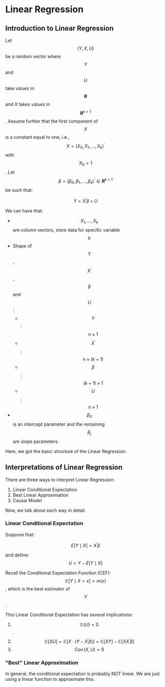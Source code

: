 # Linear Regression

## Introduction to Linear Regression

Let $$(Y, X, U)$$be a random vector where $$Y$$ and $$U$$ take values in $$\mathbf{R}$$ and $X$ takes values in $$\mathbf{R}^{k+1}$$. Assume further that the first component of $$X$$ is a constant equal to one, i.e.,$$X=\left(X_0, X_1, \ldots, X_k\right)^{\prime}$$ with $$X_0=1$$.  Let $$\beta=\left(\beta_0, \beta_1, \ldots, \beta_k\right)^{\prime} \in \mathbf{R}^{k+1}$$ be such that:&#x20;

$$
Y=X^{\prime} \beta+U
$$

We can have that:

* $$X_1, \ldots, X_k$$ are column vectors, store data for specific variable $$k$$
* Shape of $$Y$$, $$X^{\prime}$$, $$\beta$$ and $$U$$:&#x20;
  * $$Y$$: $$n \times 1$$
  * $$X^{\prime}$$: $$n \times (k+1)$$
  * $$\beta$$: $$(k+1) \times 1$$
  * $$U$$: $$n \times 1$$
* &#x20;$$\beta_0$$ is an intercept parameter and the remaining $$\beta_j$$ are slope parameters.

Here, we got the basic structure of the Linear Regression.

## Interpretations of Linear Regression

There are three ways to interpret Linear Regression:

1. Linear Conditional Expectation
2. Best Linear Approximation
3. Causal Model

Now, we talk about each way in detail.

### Linear Conditional Expectation

Suppose that:

$$
E[Y \mid X]=X^{\prime} \beta
$$

and define: $$U=Y-E[Y \mid X]$$

Recall the Conditional Expectation Function (CEF): $$\mathbb{E}[Y \mid X=x]=m(x)$$, which is the best estimator of $$Y$$.





This Linear Conditional Expectation has several implications:

1. $$\mathbb{E}(U)=0$$.
2. $$\mathbb{E}[X U]=\mathbb{E}\left[X \cdot\left(Y-X^{\prime} \beta\right)\right]=\mathbb{E}[X Y]-\mathbb{E}\left[XX^{\prime} \beta\right]$$
3. $$\operatorname{Cov}(X, U)=0$$



### "Best" Linear Approximation

In general, the conditional expectation is probably NOT linear. We are just using a linear function to approximate this.

